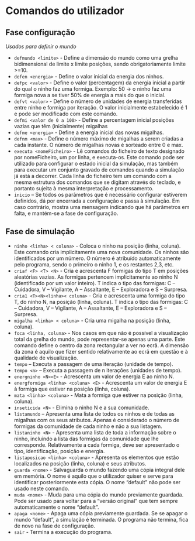 # Comandos do utilizador

## Fase configuração
*Usados para definir o mundo*

- `defmundo <limite>` - Define a dimensão do mundo como uma grelha bidimensional de limite x limite posições, sendo obrigatoriamente limite >=10.
- `defen <energia>` - Define o valor inicial da energia dos ninhos.
- `defpc <valor>` - Define o valor (percentagem) da energia inicial a partir do qual o ninho faz uma formiga. Exemplo: 50 -> o ninho faz uma formiga nova a se tiver 50% de energia a mais do que o inicial.
- `defvt <valor>` - Define o número de unidades de energia transferidas entre ninho e formiga por iteração. O valor inicialmente estabelecido é 1 e pode ser modificado com este comando.
- `defmi <valor de 0 a 100>` - Define a percentagem inicial posições vazias que têm
(inicialmente) migalhas
- `defme <energia>` - Define a energia inicial das novas migalhas.
- `defnm <max>` - Define o número máximo de migalhas a serem criadas a cada instante. O número de migalhas novas é sorteado entre 0 e max.
- `executa <nomeFicheiro>` - Lê comandos do ficheiro de texto designado por nomeFicheiro, um por linha, e executa-os. Este comando pode ser utilizado para configurar o estado inicial da simulação, mas também para executar um conjunto gravado de comandos quando a simulação já está a decorrer. Cada linha do ficheiro tem um comando com a mesma estrutura dos comandos que se digitam através do teclado, e portanto sujeita à mesma interpretação e processamento.
- `inicio` – Se todos os parâmetros que é necessário configurar estiverem definidos, dá por encerrada a configuração e passa à simulação. Em caso contrário, mostra uma mensagem indicando que há parâmetros em falta, e mantém-se a fase de configuração.


## Fase de simulação

- `ninho <linha> < coluna>` - Coloca o ninho na posição (linha, coluna). Este comando cria implicitamente uma nova comunidade. Os ninhos são identificados por um número. O número é atribuído automaticamente pelo programa, sendo o primeiro o ninho 1, e os restantes 2,3, etc.
- `criaf <F> <T> <N>` - Cria e acrescenta F formigas do tipo T em posições aleatórias vazias. As formigas pertencem implicitamente ao ninho N (identificado por um valor inteiro). T indica o tipo das formigas: C – Cuidadora, V – Vigilante, A – Assaltante, E – Exploradora e S – Surpresa.
- `cria1 <T><N><linha>< coluna>` - Cria e acrescenta uma formiga do tipo T, do ninho N, na posição (linha, coluna). T indica o tipo das formigas: C – Cuidadora, V – Vigilante, A – Assaltante, E – Exploradora e S – Surpresa.
- `migalha <linha> < coluna>` - Cria uma migalha na posição (linha, coluna).
- `foca <linha, coluna>` - Nos casos em que não é possível a visualização total da grelha do mundo, pode representar-se apenas uma parte. Este comando define o centro da zona rectangular a ver no ecrã. A dimensão da zona é aquilo que fizer sentido relativamente ao ecrã em questão e à qualidade de visualização.
- `tempo` – Executa a passagem de uma iteração (unidade de tempo).
- `tempo <n>`  – Executa a passagem de n iterações (unidades de tempo).
- `energninho <N><E>` - Acrescenta um valor de energia E ao ninho N.
- `energformiga <linha> <coluna> <E>` - Acrescenta um valor de energia E à formiga que estiver na posição (linha, coluna).
- `mata <linha> <coluna>` - Mata a formiga que estiver na posição (linha, coluna).
- `inseticida <N>` - Elimina o ninho N e a sua comunidade.
- `listamundo` – Apresenta uma lista de todos os ninhos e de todas as migalhas com os seus atributos. Apenas é considerado o número de formigas da comunidade de cada ninho e não a sua listagem.
- `listaninho <N>` - Apresenta uma lista de toda a informação sobre o ninho, incluindo a lista das formigas da comunidade que lhe corresponde. Relativamente a cada formiga, deve ser apresentado o tipo, identificação, posição e energia. 
- `listaposicao <linha> <coluna>` - Apresenta os elementos que estão localizados na posição (linha, coluna) e seus atributos.
- `guarda <nome>` - Salvaguarda o mundo fazendo uma cópia integral dele em memória. O nome é aquilo que o utilizador quiser e serve para identificar posteriormente esta cópia. O nome “default” não pode ser usado neste comando.
- `muda <nome>` - Muda para uma cópia do mundo previamente guardada. Pode ser usado para voltar para a “versão original” que tem sempre automaticamente o nome “default”.
- `apaga <nome>` - Apaga uma cópia previamente guardada. Se se apagar o mundo “default”, a simulação é terminada. O programa não termina, fica de novo na fase de configuração.
- `sair` - Termina a execução do programa.




